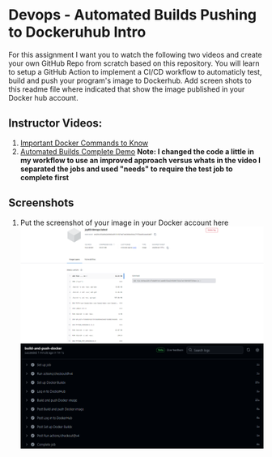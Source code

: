 # Devops - Automated Builds Pushing to Dockeruhub Intro

For this assignment I want you to watch the following two videos and create your own GitHub Repo from scratch based on this repository.   You will learn to setup a GitHub Action to implement a CI/CD workflow to automaticly test, build and push your program's image to Dockerhub.  Add screen shots to this readme file where indicated that show the image published in your Docker hub account. 

## Instructor Videos:

1. [Important Docker Commands to Know](https://youtu.be/B26ecGh8tMw)
2. [Automated Builds Complete Demo](https://youtu.be/PZVT1IOC0Zo)
**Note:  I changed the code a little in my workflow to use an improved approach versus whats in the video I separated the jobs and used "needs" to require the test job to complete first**
## Screenshots

1.  Put the screenshot of your image in your Docker account here
![Docker Hub Image](https://github.com/john-pineda/Homework-8-Devops-and-Automation---Docker/blob/main/homewor-8-image.png?raw=true)
![Github Image](https://github.com/john-pineda/Homework-8-Devops-and-Automation---Docker/blob/main/Screenshot%202024-04-18%20200814.png?raw=true)


